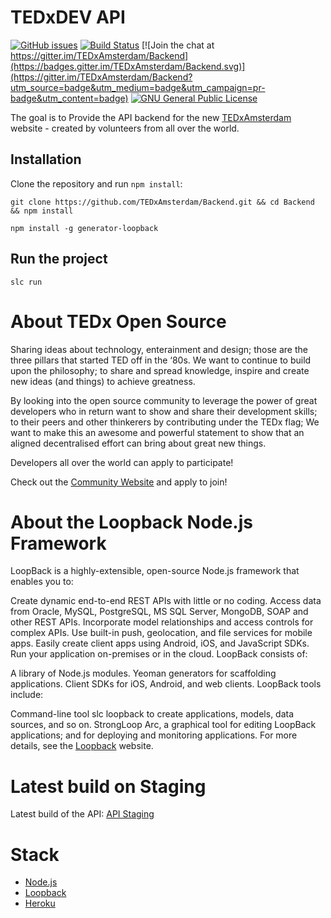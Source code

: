 # TEDxDEV API
[![GitHub issues](https://img.shields.io/github/issues/TEDxAmsterdam/Backend.svg)](https://github.com/TEDxAmsterdam/Backend/issues) [![Build Status](https://travis-ci.org/TEDxAmsterdam/Backend.svg?branch=master)](https://travis-ci.org/TEDxAmsterdam/Backend) [![Join the chat at https://gitter.im/TEDxAmsterdam/Backend](https://badges.gitter.im/TEDxAmsterdam/Backend.svg)](https://gitter.im/TEDxAmsterdam/Backend?utm_source=badge&utm_medium=badge&utm_campaign=pr-badge&utm_content=badge) [![GNU General Public License](https://img.shields.io/badge/license-GPL--3.0-blue.svg)](http://www.gnu.org/licenses/gpl-3.0.en.html)

The goal is to Provide the API backend for the new [TEDxAmsterdam] website - created by volunteers from all over the world.

## Installation

Clone the repository and run `npm install`:
```
git clone https://github.com/TEDxAmsterdam/Backend.git && cd Backend && npm install

npm install -g generator-loopback
```

## Run the project

```
slc run
```

# About TEDx Open Source

Sharing ideas about technology, enterainment and design; those are the three pillars that started TED off in the ‘80s. We want to continue to build upon the philosophy; to share and spread knowledge, inspire and create new ideas (and things) to achieve greatness.

By looking into the open source community to leverage the power of great developers who in return want to show and share their development skills; to their peers and other thinkerers by contributing under the TEDx flag; We want to make this an awesome and powerful statement to show that an aligned decentralised effort can bring about great new things.

Developers all over the world can apply to participate!

Check out the [Community Website] and apply to join!

# About the Loopback Node.js Framework

LoopBack is a highly-extensible, open-source Node.js framework that enables you to:

Create dynamic end-to-end REST APIs with little or no coding.
Access data from Oracle, MySQL, PostgreSQL, MS SQL Server, MongoDB, SOAP and other REST APIs.
Incorporate model relationships and access controls for complex APIs.
Use built-in push, geolocation, and file services for mobile apps.
Easily create client apps using Android, iOS, and JavaScript SDKs.
Run your application on-premises or in the cloud.
LoopBack consists of:

A library of Node.js modules.
Yeoman generators for scaffolding applications.
Client SDKs for iOS, Android, and web clients.
LoopBack tools include:

Command-line tool slc loopback to create applications, models, data sources, and so on.
StrongLoop Arc, a graphical tool for editing LoopBack applications; and for deploying and monitoring applications.
For more details, see the [Loopback] website.

# Latest build on Staging

Latest build of the API: [API Staging]

# Stack

* [Node.js]
* [Loopback]
* [Heroku]

[API Staging]: https://api-acc-tedx-amsterdam.herokuapp.com/explorer/
[Community Website]: http://dev.tedx.amsterdam/
[Loopback]: http://loopback.io
[Heroku]: https://www.heroku.com/
[Node.js]: https://nodejs.org/en/
[TEDxAmsterdam]: http://tedx.amsterdam
